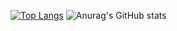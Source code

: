 [![Top Langs](https://github-readme-stats.vercel.app/api/top-langs/?username=geek-wynn&hide=javascript,html)](https://github.com/anuraghazra/github-readme-stats)
![Anurag's GitHub stats](https://github-readme-stats.vercel.app/api?username=geek-wynn&show_icons=true&theme=cobalt&hide=javascript,html)
